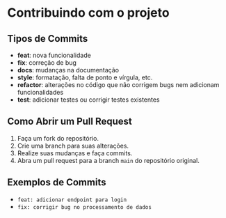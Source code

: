 # Contribuindo com o projeto

## Tipos de Commits
- **feat**: nova funcionalidade
- **fix**: correção de bug
- **docs**: mudanças na documentação
- **style**: formatação, falta de ponto e vírgula, etc.
- **refactor**: alterações no código que não corrigem bugs nem adicionam funcionalidades
- **test**: adicionar testes ou corrigir testes existentes


## Como Abrir um Pull Request
1. Faça um fork do repositório.
2. Crie uma branch para suas alterações.
3. Realize suas mudanças e faça commits.
4. Abra um pull request para a branch `main` do repositório original.

## Exemplos de Commits
- `feat: adicionar endpoint para login`
- `fix: corrigir bug no processamento de dados`
